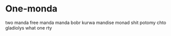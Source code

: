 # One-monda
two manda
free manda
manda
bobr kurwa
mandise
monad shit
potomy chto gladiolys
what one rty
